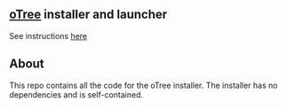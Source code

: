 
## [oTree](http://demo.otree.org/) installer and launcher

See instructions [here](http://www.otree.org/download/)

## About

This repo contains all the code for the oTree installer. The installer
has no dependencies and is self-contained.


